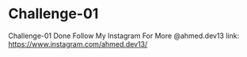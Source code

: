 # Challenge-01
Challenge-01 Done
Follow My Instagram For More @ahmed.dev13
link: https://www.instagram.com/ahmed.dev13/
